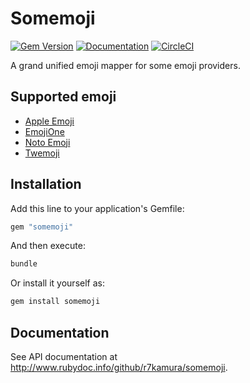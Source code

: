 # Somemoji

[![Gem Version](https://badge.fury.io/rb/somemoji.svg)](https://badge.fury.io/rb/somemoji)
[![Documentation](http://img.shields.io/badge/docs-rdoc.info-blue.svg)](http://www.rubydoc.info/github/r7kamura/somemoji)
[![CircleCI](https://circleci.com/gh/r7kamura/somemoji.svg?style=svg)](https://circleci.com/gh/r7kamura/somemoji)

A grand unified emoji mapper for some emoji providers.

## Supported emoji

- [Apple Emoji](https://support.apple.com/en-us/HT202332)
- [EmojiOne](https://github.com/Ranks/emojione)
- [Noto Emoji](https://github.com/googlei18n/noto-emoji)
- [Twemoji](https://github.com/twitter/twemoji)

## Installation

Add this line to your application's Gemfile:

```ruby
gem "somemoji"
```

And then execute:

```bash
bundle
```

Or install it yourself as:

```bash
gem install somemoji
```

## Documentation

See API documentation at http://www.rubydoc.info/github/r7kamura/somemoji.
